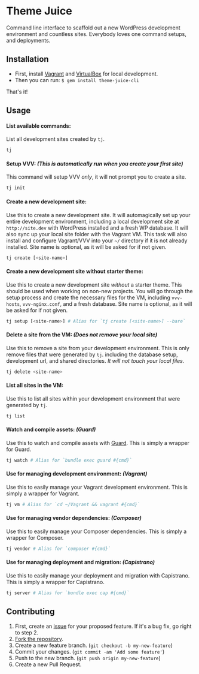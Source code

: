 # Theme Juice
Command line interface to scaffold out a new WordPress development environment and countless sites. Everybody loves one command setups, and deployments.

## Installation
* First, install [Vagrant](https://www.vagrantup.com/) and [VirtualBox](https://www.virtualbox.org/) for local development.
* Then you can run: `$ gem install theme-juice-cli`

That's it!

## Usage

#### List available commands:
List all development sites created by `tj`.
```bash
tj
```

#### Setup VVV: _(This is automatically run when you create your first site)_
This command will setup VVV _only_, it will not prompt you to create a site.
```bash
tj init
```

#### Create a new development site:
Use this to create a new development site. It will automagically set up your entire development environment, including a local development site at `http://site.dev` with WordPress installed and a fresh WP database. It will also sync up your local site folder with the Vagrant VM. This task will also install and configure Vagrant/VVV into your `~/` directory if it is not already installed. Site name is optional, as it will be asked for if not given.
```bash
tj create [<site-name>]
```

#### Create a new development site without starter theme:
Use this to create a new development site _without_ a starter theme. This should be used when working on non-new projects. You will go through the setup process and create the necessary files for the VM, including `vvv-hosts`, `vvv-nginx.conf`, and a fresh database. Site name is optional, as it will be asked for if not given.
```bash
tj setup [<site-name>] # Alias for `tj create [<site-name>] --bare`
```

#### Delete a site from the VM: _(Does not remove your local site)_
Use this to remove a site from your development environment. This is only remove files that were generated by `tj`. including the database setup, development url, and shared directories. _It will not touch your local files._
```bash
tj delete <site-name>
```

#### List all sites in the VM:
Use this to list all sites within your development environment that were generated by `tj`.
```bash
tj list
```

#### Watch and compile assets: _(Guard)_
Use this to watch and compile assets with [Guard](https://github.com/guard/guard). This is simply a wrapper for Guard.
```bash
tj watch # Alias for `bundle exec guard #{cmd}`
```

#### Use for managing development environment: _(Vagrant)_
Use this to easily manage your Vagrant development environment. This is simply a wrapper for Vagrant.
```bash
tj vm # Alias for `cd ~/Vagrant && vagrant #{cmd}`
```

#### Use for managing vendor dependencies: _(Composer)_
Use this to easily manage your Composer dependencies. This is simply a wrapper for Composer.
```bash
tj vendor # Alias for `composer #{cmd}`
```

#### Use for managing deployment and migration: _(Capistrano)_
Use this to easily manage your deployment and migration with Capistrano. This is simply a wrapper for Capistrano.
```bash
tj server # Alias for `bundle exec cap #{cmd}`
```

## Contributing

1. First, create an [issue](https://github.com/ezekg/theme-juice-cli/issues) for your proposed feature. If it's a bug fix, go right to step 2.
2. [Fork the repository](https://github.com/ezekg/theme-juice-cli/fork).
3. Create a new feature branch. (`git checkout -b my-new-feature`)
4. Commit your changes. (`git commit -am 'Add some feature'`)
5. Push to the new branch. (`git push origin my-new-feature`)
6. Create a new Pull Request.
